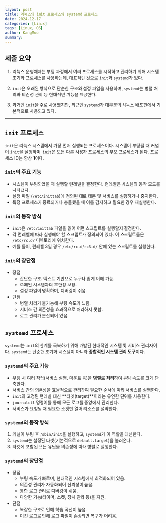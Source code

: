 ```yaml
---
layout: post
title: 리눅스의 init 프로세스와 systemd 프로세스
date: 2024-12-17
categories: [Linux]
tags: [Linux, OS]
author: KangMoo
summary:
---
```


## 세줄 요약

1. 리눅스 운영체제는 부팅 과정에서 여러 프로세스를 시작하고 관리하기 위해 시스템 초기화 프로세스를 사용하는데, 대표적인 것으로 `init`과 `systemd`가 있다.

2. `init`은 오래된 방식으로 단순한 구조와 설정 파일을 사용하며, `systemd`는 병렬 처리와 의존성 관리 등 현대적인 기능을 제공한다.

3. 과거엔 `init`을 주로 사용했지만, 최근엔 `systemd`가 대부분의 리눅스 배포판에서 기본적으로 사용되고 있다.

---

## `init` 프로세스

`init`은 리눅스 시스템에서 가장 먼저 실행되는 프로세스이다. 시스템이 부팅될 때 커널이 `init`을 실행하며, `init`은 모든 다른 사용자 프로세스의 부모 프로세스가 된다. 프로세스 ID는 항상 **1**이다.

### `init`의 주요 기능

- 시스템이 부팅되었을 때 실행할 런레벨을 결정한다. 런레벨은 시스템의 동작 모드를 나타낸다.
- 설정 파일 (`/etc/inittab`)에 정의된 대로 데몬 및 서비스를 실행하거나 중지한다.
- 특정 프로세스가 종료되거나 충돌했을 때 이를 감지하고 필요한 경우 재실행한다.

### `init`의 동작 방식

- `init`은 `/etc/inittab` 파일을 읽어 어떤 스크립트를 실행할지 결정한다.
- 각 런레벨에 따라 실행해야 할 스크립트가 정의되어 있다. 이 스크립트들은 `/etc/rc.d/` 디렉토리에 위치한다.
- 예를 들어, 런레벨 3일 경우 `/etc/rc.d/rc3.d/` 안에 있는 스크립트를 실행한다.

### `init`의 장단점

- 장점
  - 간단한 구조. 텍스트 기반으로 누구나 쉽게 이해 가능.
  - 오래된 시스템과의 호환성 보장.
  - 설정 파일이 명확하며, 디버깅이 쉬움.
- 단점
  - 병렬 처리가 불가능해 부팅 속도가 느림.
  - 서비스 간 의존성을 효과적으로 처리하지 못함.
  - 로그 관리가 분산되어 있음.

## `systemd` 프로세스

`systemd`는 `init`의 한계를 극복하기 위해 개발된 현대적인 시스템 및 서비스 관리자이다. `systemd`는 단순한 초기화 시스템이 아니라 **종합적인 시스템 관리 도구**이다.

### `systemd`의 주요 기능

- 부팅 시 여러 작업(서비스 실행, 마운트 등)을 **병렬로 처리**하여 부팅 속도를 크게 단축한다.
- 서비스 간의 의존성을 효율적으로 관리하여 필요한 순서에 따라 서비스를 실행한다.
- `init`의 고정된 런레벨 대신 **타겟(target)**이라는 유연한 단위를 사용한다.
- `journalctl` 명령어를 통해 모든 로그를 중앙에서 관리한다.
- 서비스가 요청될 때 필요한 소켓만 열어 리소스를 절약한다.

### `systemd`의 동작 방식

1. 커널이 부팅 후 `/sbin/init`을 실행하고, `systemd`가 이 역할을 대신한다.
2. `systemd`는 설정된 타겟(기본적으로 `default.target`)을 불러온다.
3. 타겟에 포함된 모든 유닛을 의존성에 따라 병렬로 실행한다.

### `systemd`의 장단점

- 장점
  - 부팅 속도가 빠르며, 현대적인 시스템에서 최적화되어 있음.
  - 의존성 관리가 자동화되어 신뢰성이 높음.
  - 통합 로그 관리로 디버깅이 쉬움.
  - 다양한 기능(타이머, 소켓, 장치 관리 등)을 지원.
- 단점
  - 복잡한 구조로 인해 학습 곡선이 높음.
  - 이진 로그로 인해 로그 파일이 손상되면 복구가 어려움.

